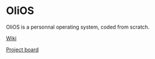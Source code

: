# OliOS
OliOS is a personnal operating system, coded from scratch.

[Wiki](https://github.com/galliume/OliOS/wiki)

[Project board](https://github.com/users/galliume/projects/6/views/1)
